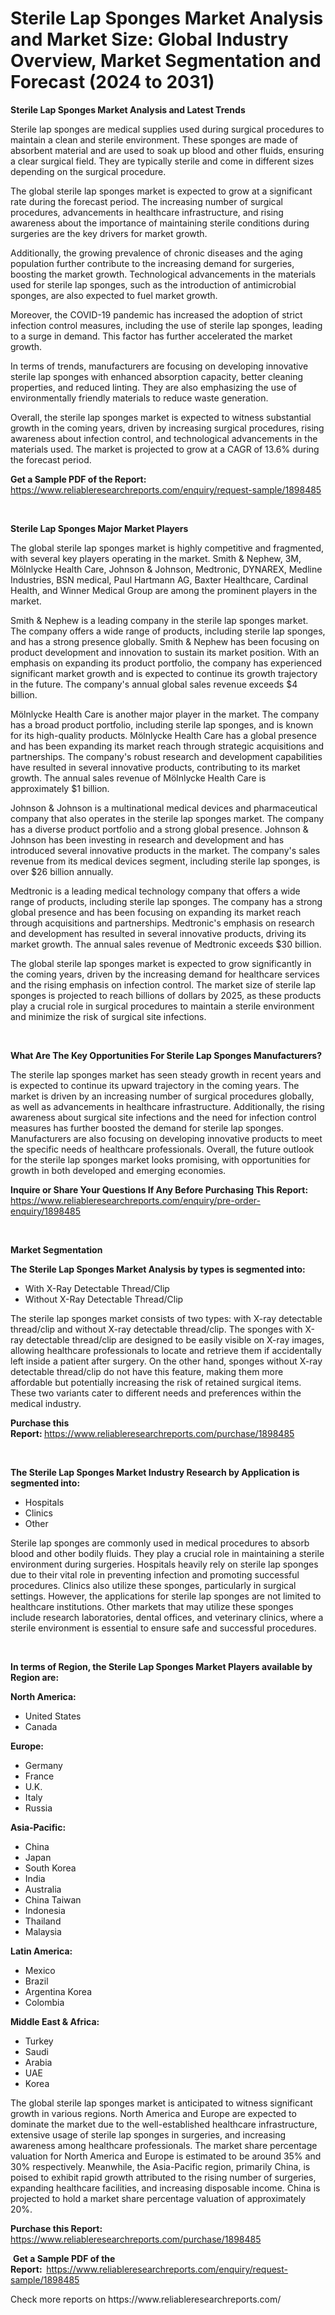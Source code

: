 <p><h1>Sterile Lap Sponges Market Analysis and Market Size: Global Industry Overview, Market Segmentation and Forecast (2024 to 2031)</h1></p><p><strong>Sterile Lap Sponges Market Analysis and Latest Trends</strong></p>
<p><p>Sterile lap sponges are medical supplies used during surgical procedures to maintain a clean and sterile environment. These sponges are made of absorbent material and are used to soak up blood and other fluids, ensuring a clear surgical field. They are typically sterile and come in different sizes depending on the surgical procedure.</p><p>The global sterile lap sponges market is expected to grow at a significant rate during the forecast period. The increasing number of surgical procedures, advancements in healthcare infrastructure, and rising awareness about the importance of maintaining sterile conditions during surgeries are the key drivers for market growth.</p><p>Additionally, the growing prevalence of chronic diseases and the aging population further contribute to the increasing demand for surgeries, boosting the market growth. Technological advancements in the materials used for sterile lap sponges, such as the introduction of antimicrobial sponges, are also expected to fuel market growth.</p><p>Moreover, the COVID-19 pandemic has increased the adoption of strict infection control measures, including the use of sterile lap sponges, leading to a surge in demand. This factor has further accelerated the market growth.</p><p>In terms of trends, manufacturers are focusing on developing innovative sterile lap sponges with enhanced absorption capacity, better cleaning properties, and reduced linting. They are also emphasizing the use of environmentally friendly materials to reduce waste generation.</p><p>Overall, the sterile lap sponges market is expected to witness substantial growth in the coming years, driven by increasing surgical procedures, rising awareness about infection control, and technological advancements in the materials used. The market is projected to grow at a CAGR of 13.6% during the forecast period.</p></p>
<p><strong>Get a Sample PDF of the Report:&nbsp;</strong> <a href="https://www.reliableresearchreports.com/enquiry/request-sample/1898485">https://www.reliableresearchreports.com/enquiry/request-sample/1898485</a></p>
<p>&nbsp;</p>
<p><strong>Sterile Lap Sponges Major Market Players</strong></p>
<p><p>The global sterile lap sponges market is highly competitive and fragmented, with several key players operating in the market. Smith & Nephew, 3M, Mölnlycke Health Care, Johnson & Johnson, Medtronic, DYNAREX, Medline Industries, BSN medical, Paul Hartmann AG, Baxter Healthcare, Cardinal Health, and Winner Medical Group are among the prominent players in the market.</p><p>Smith & Nephew is a leading company in the sterile lap sponges market. The company offers a wide range of products, including sterile lap sponges, and has a strong presence globally. Smith & Nephew has been focusing on product development and innovation to sustain its market position. With an emphasis on expanding its product portfolio, the company has experienced significant market growth and is expected to continue its growth trajectory in the future. The company's annual global sales revenue exceeds $4 billion.</p><p>Mölnlycke Health Care is another major player in the market. The company has a broad product portfolio, including sterile lap sponges, and is known for its high-quality products. Mölnlycke Health Care has a global presence and has been expanding its market reach through strategic acquisitions and partnerships. The company's robust research and development capabilities have resulted in several innovative products, contributing to its market growth. The annual sales revenue of Mölnlycke Health Care is approximately $1 billion.</p><p>Johnson & Johnson is a multinational medical devices and pharmaceutical company that also operates in the sterile lap sponges market. The company has a diverse product portfolio and a strong global presence. Johnson & Johnson has been investing in research and development and has introduced several innovative products in the market. The company's sales revenue from its medical devices segment, including sterile lap sponges, is over $26 billion annually.</p><p>Medtronic is a leading medical technology company that offers a wide range of products, including sterile lap sponges. The company has a strong global presence and has been focusing on expanding its market reach through acquisitions and partnerships. Medtronic's emphasis on research and development has resulted in several innovative products, driving its market growth. The annual sales revenue of Medtronic exceeds $30 billion.</p><p>The global sterile lap sponges market is expected to grow significantly in the coming years, driven by the increasing demand for healthcare services and the rising emphasis on infection control. The market size of sterile lap sponges is projected to reach billions of dollars by 2025, as these products play a crucial role in surgical procedures to maintain a sterile environment and minimize the risk of surgical site infections.</p></p>
<p>&nbsp;</p>
<p><strong>What Are The Key Opportunities For Sterile Lap Sponges Manufacturers?</strong></p>
<p><p>The sterile lap sponges market has seen steady growth in recent years and is expected to continue its upward trajectory in the coming years. The market is driven by an increasing number of surgical procedures globally, as well as advancements in healthcare infrastructure. Additionally, the rising awareness about surgical site infections and the need for infection control measures has further boosted the demand for sterile lap sponges. Manufacturers are also focusing on developing innovative products to meet the specific needs of healthcare professionals. Overall, the future outlook for the sterile lap sponges market looks promising, with opportunities for growth in both developed and emerging economies.</p></p>
<p><strong>Inquire or Share Your Questions If Any Before Purchasing This Report:</strong> <a href="https://www.reliableresearchreports.com/enquiry/pre-order-enquiry/1898485">https://www.reliableresearchreports.com/enquiry/pre-order-enquiry/1898485</a></p>
<p>&nbsp;</p>
<p><strong>Market Segmentation</strong></p>
<p><strong>The Sterile Lap Sponges Market Analysis by types is segmented into:</strong></p>
<p><ul><li>With X-Ray Detectable Thread/Clip</li><li>Without X-Ray Detectable Thread/Clip</li></ul></p>
<p><p>The sterile lap sponges market consists of two types: with X-ray detectable thread/clip and without X-ray detectable thread/clip. The sponges with X-ray detectable thread/clip are designed to be easily visible on X-ray images, allowing healthcare professionals to locate and retrieve them if accidentally left inside a patient after surgery. On the other hand, sponges without X-ray detectable thread/clip do not have this feature, making them more affordable but potentially increasing the risk of retained surgical items. These two variants cater to different needs and preferences within the medical industry.</p></p>
<p><strong>Purchase this Report:&nbsp;</strong><a href="https://www.reliableresearchreports.com/purchase/1898485">https://www.reliableresearchreports.com/purchase/1898485</a></p>
<p>&nbsp;</p>
<p><strong>The Sterile Lap Sponges Market Industry Research by Application is segmented into:</strong></p>
<p><ul><li>Hospitals</li><li>Clinics</li><li>Other</li></ul></p>
<p><p>Sterile lap sponges are commonly used in medical procedures to absorb blood and other bodily fluids. They play a crucial role in maintaining a sterile environment during surgeries. Hospitals heavily rely on sterile lap sponges due to their vital role in preventing infection and promoting successful procedures. Clinics also utilize these sponges, particularly in surgical settings. However, the applications for sterile lap sponges are not limited to healthcare institutions. Other markets that may utilize these sponges include research laboratories, dental offices, and veterinary clinics, where a sterile environment is essential to ensure safe and successful procedures.</p></p>
<p>&nbsp;</p>
<p><strong>In terms of Region, the Sterile Lap Sponges Market Players available by Region are:</strong></p>
<p>
    <p> <strong> North America: </strong>
        <ul>
            <li>United States</li>
            <li>Canada</li>
        </ul>
        </p> 
    <p> <strong> Europe: </strong>
        <ul>
            <li>Germany</li>
            <li>France</li>
            <li>U.K.</li>
            <li>Italy</li>
            <li>Russia</li>
        </ul>
        </p> 
    <p> <strong> Asia-Pacific: </strong>
        <ul>
            <li>China</li>
            <li>Japan</li>
            <li>South Korea</li>
            <li>India</li>
            <li>Australia</li>
            <li>China Taiwan</li>
            <li>Indonesia</li>
            <li>Thailand</li>
            <li>Malaysia</li>
        </ul>
        </p> 
    <p> <strong> Latin America: </strong>
        <ul>
            <li>Mexico</li>
            <li>Brazil</li>
            <li>Argentina Korea</li>
            <li>Colombia</li>
        </ul>
        </p> 
    <p> <strong> Middle East & Africa: </strong>
        <ul>
            <li>Turkey</li>
            <li>Saudi</li>
            <li>Arabia</li>
            <li>UAE</li>
            <li>Korea</li>
        </ul>
    </p>
    </p>
<p><p>The global sterile lap sponges market is anticipated to witness significant growth in various regions. North America and Europe are expected to dominate the market due to the well-established healthcare infrastructure, extensive usage of sterile lap sponges in surgeries, and increasing awareness among healthcare professionals. The market share percentage valuation for North America and Europe is estimated to be around 35% and 30% respectively. Meanwhile, the Asia-Pacific region, primarily China, is poised to exhibit rapid growth attributed to the rising number of surgeries, expanding healthcare facilities, and increasing disposable income. China is projected to hold a market share percentage valuation of approximately 20%.</p></p>
<p><strong>Purchase this Report: </strong><a href="https://www.reliableresearchreports.com/purchase/1898485">https://www.reliableresearchreports.com/purchase/1898485</a></p>
<p>&nbsp;<strong>Get a Sample PDF of the Report:&nbsp;&nbsp;</strong><a href="https://www.reliableresearchreports.com/enquiry/request-sample/1898485">https://www.reliableresearchreports.com/enquiry/request-sample/1898485</a></p>
<p><strong></strong></p>
<p>Check more reports on https://www.reliableresearchreports.com/</p>